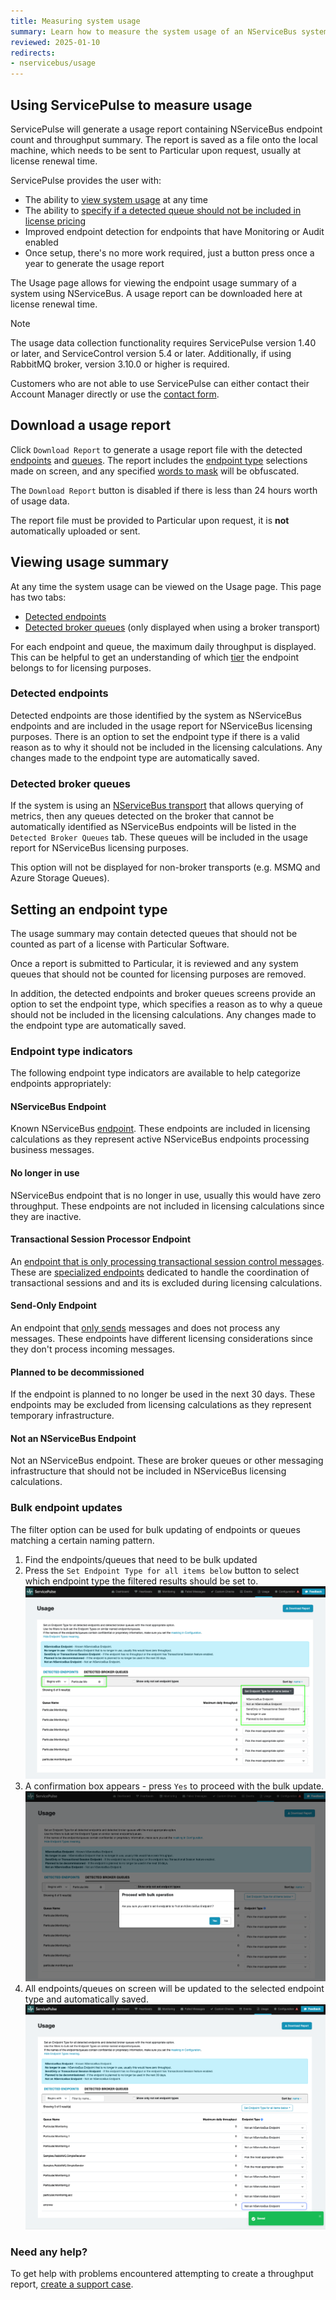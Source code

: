 ```yaml
---
title: Measuring system usage
summary: Learn how to measure the system usage of an NServiceBus system using ServicePulse
reviewed: 2025-01-10
redirects:
- nservicebus/usage
---
```


## Using ServicePulse to measure usage

ServicePulse will generate a usage report containing NServiceBus endpoint count and throughput summary. The report is saved as a file onto the local machine, which needs to be sent to Particular upon request, usually at license renewal time.

ServicePulse provides the user with:

- The ability to [view system usage](#viewing-usage-summary) at any time
- The ability to [specify if a detected queue should not be included in license pricing](#setting-an-endpoint-type)
- Improved endpoint detection for endpoints that have Monitoring or Audit enabled
- Once setup, there's no more work required, just a button press once a year to generate the usage report

The Usage page allows for viewing the endpoint usage summary of a system using NServiceBus.
A usage report can be downloaded here at license renewal time.

> [!NOTE]
> The usage data collection functionality requires ServicePulse version 1.40 or later, and ServiceControl version 5.4 or later. Additionally, if using RabbitMQ broker, version 3.10.0 or higher is required.

Customers who are not able to use ServicePulse can either contact their Account Manager directly or use the [contact form](https://particular.net/contact).

## Download a usage report

Click `Download Report` to generate a usage report file with the detected [endpoints](#viewing-usage-summary-detected-endpoints) and [queues](#viewing-usage-summary-detected-broker-queues). The report includes the [endpoint type](#setting-an-endpoint-type) selections made on screen, and any specified [words to mask](usage-config.md#report-masks) will be obfuscated.

The `Download Report` button is disabled if there is less than 24 hours worth of usage data.

The report file must be provided to Particular upon request, it is **not** automatically uploaded or sent.

## Viewing usage summary

At any time the system usage can be viewed on the Usage page.
This page has two tabs:

- [Detected endpoints](#viewing-usage-summary-detected-endpoints)
- [Detected broker queues](#viewing-usage-summary-detected-broker-queues) (only displayed when using a broker transport)

For each endpoint and queue, the maximum daily throughput is displayed. This can be helpful to get an understanding of which [tier](https://particular.net/pricing) the endpoint belongs to for licensing purposes.

### Detected endpoints

Detected endpoints are those identified by the system as NServiceBus endpoints and are included in the usage report for NServiceBus licensing purposes. There is an option to set the endpoint type if there is a valid reason as to why it should not be included in the licensing calculations. Any changes made to the endpoint type are automatically saved.

### Detected broker queues

If the system is using an [NServiceBus transport](./../transports) that allows querying of metrics, then any queues detected on the broker that cannot be automatically identified as NServiceBus endpoints will be listed in the `Detected Broker Queues` tab. These queues will be included in the usage report for NServiceBus licensing purposes.

This option will not be displayed for non-broker transports (e.g. MSMQ and Azure Storage Queues).

## Setting an endpoint type

The usage summary may contain detected queues that should not be counted as part of a license with Particular Software.

Once a report is submitted to Particular, it is reviewed and any system queues that should not be counted for licensing purposes are removed.

In addition, the detected endpoints and broker queues screens provide an option to set the endpoint type, which specifies a reason as to why a queue should not be included in the licensing calculations. Any changes made to the endpoint type are automatically saved.

### Endpoint type indicators

The following endpoint type indicators are available to help categorize endpoints appropriately:

#### NServiceBus Endpoint

Known NServiceBus [endpoint](/nservicebus/endpoints/). These endpoints are included in licensing calculations as they represent active NServiceBus endpoints processing business messages.

#### No longer in use

NServiceBus endpoint that is no longer in use, usually this would have zero throughput. These endpoints are not included in licensing calculations since they are inactive.

#### Transactional Session Processor Endpoint

An [endpoint that is only processing transactional session control messages](/nservicebus/transactional-session/#design-considerations). These are [specialized endpoints](/nservicebus/transactional-session/#remote-processor) dedicated to handle the coordination of transactional sessions and and its is excluded during licensing calculations.

#### Send-Only Endpoint

An endpoint that [only sends](/nservicebus/hosting/#self-hosting-send-only-hosting) messages and does not process any messages. These endpoints have different licensing considerations since they don't process incoming messages.

#### Planned to be decommissioned

If the endpoint is planned to no longer be used in the next 30 days. These endpoints may be excluded from licensing calculations as they represent temporary infrastructure.

#### Not an NServiceBus Endpoint

Not an NServiceBus endpoint. These are broker queues or other messaging infrastructure that should not be included in NServiceBus licensing calculations.

### Bulk endpoint updates

The filter option can be used for bulk updating of endpoints or queues matching a certain naming pattern.

1. Find the endpoints/queues that need to be bulk updated
2. Press the `Set Endpoint Type for all items below` button to select which endpoint type the filtered results should be set to.
   ![usage-endpoints-filter](images/usage-endpoints-filter.png "width=600")
3. A confirmation box appears - press `Yes` to proceed with the bulk update.
   ![usage-endpoints-bulk-update](images/usage-endpoints-bulk-update.png "width=600")
4. All endpoints/queues on screen will be updated to the selected endpoint type and automatically saved.
   ![usage-endpoints-updated](images/usage-endpoints-updated.png "width=600")

### Need any help?

To get help with problems encountered attempting to create a throughput report, [create a support case](https://customers.particular.net/request-support/licensing).
